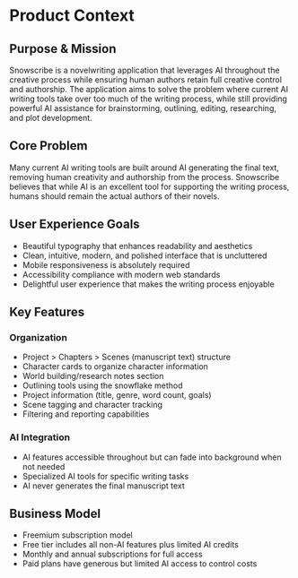 # Product Context

## Purpose & Mission

Snowscribe is a novelwriting application that leverages AI throughout the creative process while ensuring human authors retain full creative control and authorship. The application aims to solve the problem where current AI writing tools take over too much of the writing process, while still providing powerful AI assistance for brainstorming, outlining, editing, researching, and plot development.

## Core Problem

Many current AI writing tools are built around AI generating the final text, removing human creativity and authorship from the process. Snowscribe believes that while AI is an excellent tool for supporting the writing process, humans should remain the actual authors of their novels.

## User Experience Goals

- Beautiful typography that enhances readability and aesthetics
- Clean, intuitive, modern, and polished interface that is uncluttered
- Mobile responsiveness is absolutely required
- Accessibility compliance with modern web standards
- Delightful user experience that makes the writing process enjoyable

## Key Features

### Organization

- Project > Chapters > Scenes (manuscript text) structure
- Character cards to organize character information
- World building/research notes section
- Outlining tools using the snowflake method
- Project information (title, genre, word count, goals)
- Scene tagging and character tracking
- Filtering and reporting capabilities

### AI Integration

- AI features accessible throughout but can fade into background when not needed
- Specialized AI tools for specific writing tasks
- AI never generates the final manuscript text

## Business Model

- Freemium subscription model
- Free tier includes all non-AI features plus limited AI credits
- Monthly and annual subscriptions for full access
- Paid plans have generous but limited AI access to control costs
